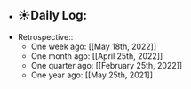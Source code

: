 - ☀️Daily Log:
    -
- Retrospective::
    - One week ago: [[May 18th, 2022]]
    - One month ago: [[April 25th, 2022]]
    - One quarter ago: [[February 25th, 2022]]
    - One year ago: [[May 25th, 2021]]
